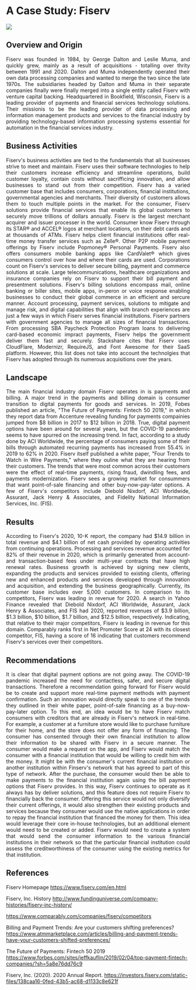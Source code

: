 # A Case Study: Fiserv
![](https://www.finsmes.com/wp-content/uploads/2019/12/fiserv.png)

## Overview and Origin

<div style="text-align: justify">Fiserv was founded in 1984, by George Dalton and Leslie Muma, and quickly grew, mainly as a result of acquisitions - totalling over thrity between 1991 and 2020.  Dalton and Muma independently operated their own data processing companies and wanted to merge the two since the late 1970s.  The subsidiaries headed by Dalton and Muma in their separate companies finally were finally merged into a single entity called Fiserv with venture capital backing.  Headquartered in Bookfield, Wisconsin, Fiserv is a leading provider of payments and financial services technology solutions. Their missionis to be the leading provider of data processing and information management products and services to the financial industry by providing technology-based information processing systems essential for automation in the financial services industry.

## Business Activities

Fiserv's business activities are tied to the fundamentals that all businesses strive to meet and maintain.  Fiserv uses their software technologies to help their customers increase efficiency and streamline operations, build customer loyalty, contain costs without sacrifficing innovation, and allow businesses to stand out from their competition.  Fiserv has a varied customer base that includes consumers, corporations, financial institutions, governmental agencies and merchants.  Their diversity of customers allows them to touch multiple points in the market.  For the consumer, Fiserv solutions provide financial services that enable its global customers to securely move trillions of dollars annually.  Fiserv is the largest merchant acquirer and issuer processer in the world.  Consumer know Fiserv through its STAR&reg; and ACCEL&reg; logos at merchant locations, on their debt cards and at thousands of ATMs.  Fiserv helps client financial institutions offer real-time money transfer services such as Zelle&reg;.  Other P2P mobile payment offerings by Fiserv include Popmoney&reg; Personal Payments.  Fiserv also offers consumers mobile banking apps like CardValet&reg; which gives consumers control over how and where their cards are used.  Corporations count on Fiserv's services to deliver secure billing, payment and commerce solutions at scale.  Large telecommunications, healthcare organizations and insurance companies rely on Fiserv to support their bill payment and presentment solutions.  Fiserv's billing solutions encompass mail, online banking or biller sites, mobile apps, in-peron or voice response enabling businesses to conduct their global commerce in an efficient and sercure manner.  Account processing, payment services, solutions to mitigate and manage risk, and digital capabilities that align with branch experiences are just a few ways in which Fiserv serves financial institutions.  Fiserv partners with government agencies to manage all sizes of financial transactions.  From processing SBA Paycheck Protection Program loans to delivering card-based economic impract payments, Fiserv helps the government deliver them fast and securely.  Stackshare cites that Fiserv uses CloudFlare, Modernizr, RequireJS, and Font Awesome for their SaaS platform.  However, this list does not take into account the technolgies that Fiserv has adopted through its numerous acquisitions over the years.

## Landscape

The main financial industry domain Fiserv operates in is payments and billing.  A major trend in the payments and billing domain is consumer transition to digital payments for goods and services.  In 2019, Fobes published an article, "The Future of Payments: Fintech 50 2019," in which they report data from Accenture revealing funding for payments compainies jumped from $8 billion in 2017 to $12 billion in 2018.  True, digital payment options have been around for several years, but the COVID-19 pandemic seems to have spurred on the increasing trend.  In fact, according to a study done by ACI Worldwide, the percentage of consumers paying some of their bills through automated recurring payments has increased from 55.4% in 2019 to 62% in 2020.  Fiserv itself published a white paper, "Four Trends to Watch in Wire Payments," where they ouline what they are hearing from their customers.  The trends that were most common across their customers were the effect of real-time payments, rising fraud, dwindling fees, and payments modernization.  Fiserv sees a growing market for consummers that want point-of-sale financing and other buy-now-pay-later options.  A few of Fiserv's competitors include Diebold Nixdorf, ACI Worldwide, Assurant, Jack Henry & Associates, and Fidelity National Information Services, Inc. (FIS). 

## Results

According to Fiserv's 2020, 10-K report, the company had $14.9 billion in total revenue and $4.1 billion of net cash provided by operating activities from continuing operations.  Processing and services revenue accounted for 82% of their revenue in 2020, which is primarily generated from account- and transaction-based fees under multi-year contracts that have high renewal rates.  Business growth is achieved by signing new clients, expanding the products and services provided to existing clients, offering new and enhanced products and services developed through innovation and acquisition, and extending the business geographically.  Currently, its customer base includes over 5,000 customers.  In comparison to its competitors, Fiserv was leading in revenue for 2020.  A search in Yahoo Finance revealed that Diebold Nixdorf, ACI Worldwide, Assurant, Jack Henry & Associates, and FIS had 2020, reported revenues of $3.9 billion, $1.3 billion, $10 billion, $1.7 billion, and $12.5 billion, respectively.  Indicating, that relative to their major competitors, Fiserv is leading in revenue for this domain.  Comparably ranks first in Net Promoter Score at 24 with its closest competitor, FIS, having a score of 16 indicating that customers recommend Fiserv's services over their competitors.

## Recommendations

It is clear that digital payment options are not going away.  The COVID-19 pandemic increased the need for contactless, safer, and secure digital transactions.  Therefore a recommendation going forward for Fiserv would be to create and support more real-time payment methods with payment confirmation.  Such an innovation would directly speak to one of the trends they outlined in their white paper, point-of-sale financing as a buy-now-pay-later option.  To this end, an idea would be to have Fiserv match consumers with creditors that are already in Fiserv's network in real-time.  For example, a customer at a furniture store would like to purchase furniture for their home, and the store does not offer any form of financing.  The consumer has consented through their own financial institution to allow their information to be shared with Fiserv in a secure manner.  The consumer would make a request on the app, and Fiserv would match the consumer with a financial institution that would be willing to credit him with the money.  It might be with the consumer's current financial institution or another institution within Finserv's network that has agreed to part of this type of network.  After the purchase, the consumer would then be able to make payments to the financial institution again using the bill payment options that Fiserv provides.  In this way, Fiserv continues to operate as it always has by deliver solutions, and this feature does not require Fiserv to financially back the consumer.  Offering this service would not only diversify their current offerings, it would also strengthen their existing products and services because they consumer would use the native applications in order to repay the financial institution that financed the money for them.  This idea would leverage their core in-house technologies, but an additional element would need to be created or added.  Fiserv would need to create a system that would send the consumer information to the various financial institutions in their network so that the particular financial institution could assess the creditworthiness of the consumer using the existing metrics for that institution.


</div>

## References

Fiserv Homepage
https://www.fiserv.com/en.html

Fiserv, Inc. History
http://www.fundinguniverse.com/company-histories/fiserv-inc-history/

https://www.comparably.com/companies/fiserv/competitors

Billing and Payment Trends: Are your customers shifting preferences?
https://www.atmmarketplace.com/articles/billing-and-payment-trends-have-your-customers-shifted-preferences/

The Future of Payments: Fintech 50 2019
https://www.forbes.com/sites/jeffkauflin/2019/02/04/top-payment-fintech-companies/?sh=5a8e76dd76c9

Fiserv, Inc. (2020). 2020 Annual Report. 
https://investors.fiserv.com/static-files/138caa16-0fed-43b5-ac68-d1133c8e621f